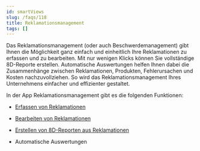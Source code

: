 ```yaml
---
id: smartViews
slug: /faqs/118
title: Reklamationsmanagement
tags: []
---
```

Das Reklamationsmanagement (oder auch Beschwerdemanagement) gibt Ihnen die Möglichkeit ganz einfach und einheitlich Ihre Reklamationen zu erfassen und zu bearbeiten. Mit nur wenigen Klicks können Sie vollständige 8D-Reporte erstellen. Automatische Auswertungen helfen Ihnen dabei die Zusammenhänge zwischen Reklamationen, Produkten, Fehlerursachen und Kosten nachzuvollziehen. So wird das Reklamationsmanagement Ihres Unternehmens einfacher und effizienter gestaltet.

In der App Reklamationsmanagement gibt es die folgenden Funktionen:

*   [Erfassen von Reklamationen](1)

*   [Bearbeiten von Reklamationen](120)

*   [Erstellen von 8D-Reporten aus Reklamationen](121)

*   Automatische Auswertungen